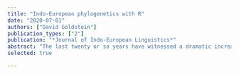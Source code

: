 ```yaml
---
title: "Indo-European phylogenetics with R"
date: "2020-07-01"
authors: ["David Goldstein"]
publication_types: ["2"]
publication: "*Journal of Indo-European Linguistics*"
abstract: "The last twenty or so years have witnessed a dramatic increase in the use of computational methods for inferring linguistic phylogenies. Although the results of this research have been controversial, the methods themselves are an undeniable boon for historical and Indo-European linguistics, if for no other reason than that they allow the field to pursue questions that were previously intractable. After a review of the advantages and disadvantages of computational phylogenetic methods, I introduce the following methods of phylogenetic inference in R: maximum parsimony; distance-based methods (UPGMA and neighbor joining); and maximum likelihood estimation. I discuss the strengths and weaknesses of each of these methods and in addition explicate various measures associated with phylogenetic estimation, including homoplasy indices and bootstrapping. Phylogenetic inference is carried out on the Indo-European dataset compiled by Don Ringe and Ann Taylor, which includes phonological, morphological, and lexical characters."
selected: true

---
```


